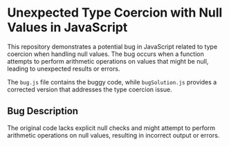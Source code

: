 # Unexpected Type Coercion with Null Values in JavaScript

This repository demonstrates a potential bug in JavaScript related to type coercion when handling null values. The bug occurs when a function attempts to perform arithmetic operations on values that might be null, leading to unexpected results or errors. 

The `bug.js` file contains the buggy code, while `bugSolution.js` provides a corrected version that addresses the type coercion issue. 

## Bug Description
The original code lacks explicit null checks and might attempt to perform arithmetic operations on null values, resulting in incorrect output or errors. 